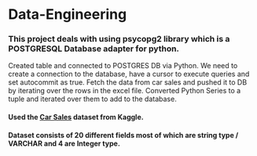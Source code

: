 # Data-Engineering


### This project deals with using psycopg2 library which is a POSTGRESQL Database adapter for python.
Created table and connected to POSTGRES DB via Python.
We need to create a connection to the database, have a cursor to execute queries and set autocommit as true. 
Fetch the data from car sales and pushed it to DB by iterating over the rows in the excel file.
Converted Python Series to a tuple and iterated over them to add to the database. 

#### Used the [Car Sales](https://www.kaggle.com/datasets/sachinsachin/car-sales) dataset from Kaggle.
#### Dataset consists of 20 different fields most of which are string type / VARCHAR and 4 are Integer type.
